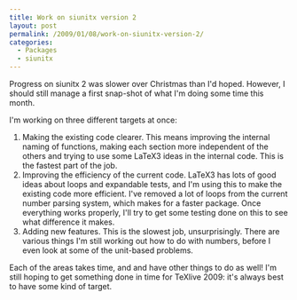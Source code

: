 ```yaml
---
title: Work on siunitx version 2
layout: post
permalink: /2009/01/08/work-on-siunitx-version-2/
categories:
  - Packages
  - siunitx
---
```

Progress on siunitx 2 was slower over Christmas than I'd hoped.  However, I should still manage a first snap-shot of what I'm doing some time this month.

I'm working on three different targets at once:

1. Making the existing code clearer. This means improving the internal naming of functions, making each section more independent of the others and trying to use some LaTeX3 ideas in the internal code. This is the fastest part of the job.
2. Improving the efficiency of the current code. LaTeX3 has lots of good ideas about loops and expandable tests, and I'm using this to make the existing code more efficient. I've removed a lot of loops from the current number parsing system, which makes for a faster package. Once everything works properly, I'll try to get some testing done on this to see what difference it makes.
3. Adding new features. This is the slowest job, unsurprisingly. There are various things I'm still working out how to do with numbers, before I even look at some of the unit-based problems.

Each of the areas takes time, and and have other things to do as well!  I'm still hoping to get something done in time for TeXlive 2009: it's always best to have some kind of target.
